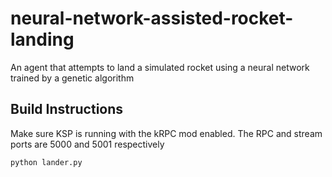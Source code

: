 # neural-network-assisted-rocket-landing
An agent that  attempts to land a simulated rocket using a neural network trained by a genetic algorithm



## Build Instructions

Make sure KSP is running with the kRPC mod enabled.
The RPC and stream ports are 5000 and 5001 respectively

```
python lander.py
```
